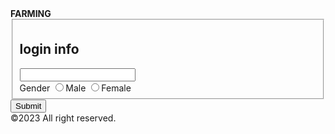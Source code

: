 <!DOCTYPE html>
<HTML>
  <head>
    <strong>FARMING</strong>
  </head>
      <body method="POST">
        <form>
          <fieldset>
          <h2>
            login info
          </h2>
          <input type="text">
          <br>
          Gender <input type="radio" name="gender">Male
                 <input type="radio" name="gender">Female
          </fieldset>
          <input type="submit" name="SUBMIT">
          <footer>
            &copy;2023 All right reserved.
          </footer>
        </form>
      </body>
</HTML>
